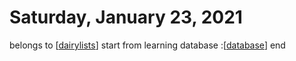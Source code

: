 # Saturday, January 23, 2021
belongs to [[dairylists]]
start from learning database :[[database]]
end

[//begin]: # "Autogenerated link references for markdown compatibility"
[dairylists]: ../dairylists.md "Dairylists"
[database]: ../notes/database.md "Database"
[//end]: # "Autogenerated link references"